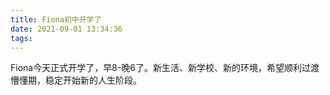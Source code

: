 ```yaml
---
title: Fiona初中开学了
date: 2021-09-01 13:34:36
tags:
---
```


Fiona今天正式开学了，早8-晚6了。新生活、新学校、新的环境，希望顺利过渡懵懂期，稳定开始新的人生阶段。

<!--more-->
